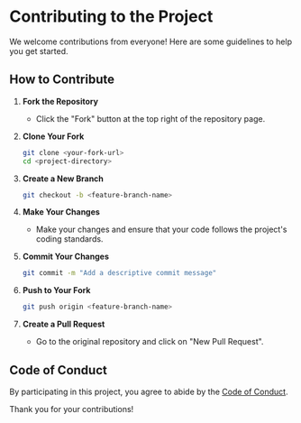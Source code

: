 # Contributing to the Project

We welcome contributions from everyone! Here are some guidelines to help you get started.

## How to Contribute

1. **Fork the Repository**
   - Click the "Fork" button at the top right of the repository page.

2. **Clone Your Fork**
   ```bash
   git clone <your-fork-url>
   cd <project-directory>
   ```

3. **Create a New Branch**
   ```bash
   git checkout -b <feature-branch-name>
   ```

4. **Make Your Changes**
   - Make your changes and ensure that your code follows the project's coding standards.

5. **Commit Your Changes**
   ```bash
   git commit -m "Add a descriptive commit message"
   ```

6. **Push to Your Fork**
   ```bash
   git push origin <feature-branch-name>
   ```

7. **Create a Pull Request**
   - Go to the original repository and click on "New Pull Request".

## Code of Conduct
By participating in this project, you agree to abide by the [Code of Conduct](CODE_OF_CONDUCT.md).

Thank you for your contributions!
